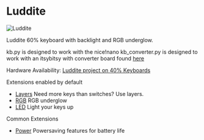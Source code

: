 # Luddite

![Luddite](https://1.bp.blogspot.com/-GAAa-sMU_WU/W7uYLJJ8x1I/AAAAAAACS44/31n2z69BSboM4KT48YkNMJRYciC8LUMWgCLcBGAs/s640/a.jpg)

Luddite 60% keyboard with backlight and RGB underglow.  

kb.py is designed to work with the nice!nano
kb_converter.py is designed to work with an itsybitsy with converter board found [here](/hardware)

Hardware Availability: [Luddite project on 40% Keyboards](http://www.40percent.club/search/label/luddite)

Extensions enabled by default  
- [Layers](/docs/layers.md) Need more keys than switches? Use layers.
- [RGB](/docs/rgb.md) RGB underglow
- [LED](/docs/led.md) Light your keys up

Common Extensions
- [Power](/docs/power.md) Powersaving features for battery life
